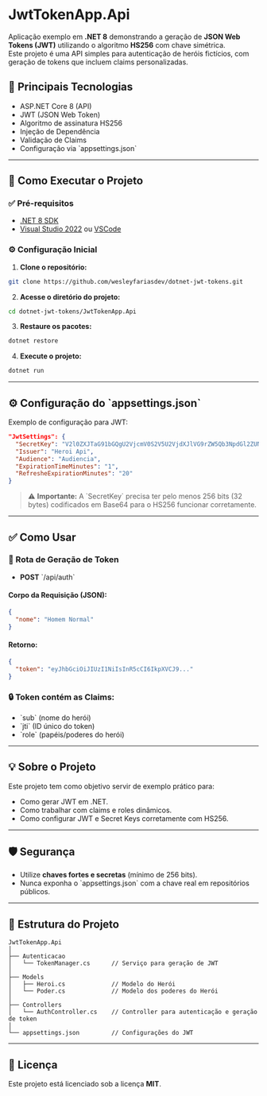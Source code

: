 # JwtTokenApp.Api

Aplicação exemplo em **.NET 8** demonstrando a geração de **JSON Web Tokens (JWT)** utilizando o algoritmo **HS256** com chave simétrica.  
Este projeto é uma API simples para autenticação de heróis fictícios, com geração de tokens que incluem claims personalizadas.

## 🔑 Principais Tecnologias

- ASP.NET Core 8 (API)
- JWT (JSON Web Token)
- Algoritmo de assinatura HS256
- Injeção de Dependência
- Validação de Claims
- Configuração via \`appsettings.json\`

---

## 🚀 Como Executar o Projeto

### ✅ Pré-requisitos

- [.NET 8 SDK](https://dotnet.microsoft.com/en-us/download/dotnet/8.0)
- [Visual Studio 2022](https://visualstudio.microsoft.com/) ou [VSCode](https://code.visualstudio.com/)

### ⚙️ Configuração Inicial

1. **Clone o repositório:**

```bash
git clone https://github.com/wesleyfariasdev/dotnet-jwt-tokens.git
```

2. **Acesse o diretório do projeto:**

```bash
cd dotnet-jwt-tokens/JwtTokenApp.Api
```

3. **Restaure os pacotes:**

```bash
dotnet restore
```

4. **Execute o projeto:**

```bash
dotnet run
```

---

## ⚙️ Configuração do \`appsettings.json\`

Exemplo de configuração para JWT:

```json
"JwtSettings": {
  "SecretKey": "V2l0ZXJTaG91bGQgU2VjcmV0S2V5U2VjdXJlVG9rZW5Qb3NpdGl2ZUNvZGVkZWQ=",
  "Issuer": "Heroi Api",
  "Audience": "Audiencia",
  "ExpirationTimeMinutes": "1",
  "RefresheExpirationMinutes": "20"
}
```

> ⚠️ **Importante:** A \`SecretKey\` precisa ter pelo menos 256 bits (32 bytes) codificados em Base64 para o HS256 funcionar corretamente.

---

## ✅ Como Usar

### 🎯 Rota de Geração de Token

- **POST** \`/api/auth\`

#### Corpo da Requisição (JSON):

```json
{
  "nome": "Homem Normal"
}
```

#### Retorno:

```json
{
  "token": "eyJhbGciOiJIUzI1NiIsInR5cCI6IkpXVCJ9..."
}
```

### 🔒 Token contém as Claims:

- \`sub\` (nome do herói)
- \`jti\` (ID único do token)
- \`role\` (papéis/poderes do herói)

---

## 💡 Sobre o Projeto

Este projeto tem como objetivo servir de exemplo prático para:

- Como gerar JWT em .NET.
- Como trabalhar com claims e roles dinâmicos.
- Como configurar JWT e Secret Keys corretamente com HS256.

---

## 🛡️ Segurança

- Utilize **chaves fortes e secretas** (mínimo de 256 bits).
- Nunca exponha o \`appsettings.json\` com a chave real em repositórios públicos.

---

## 📂 Estrutura do Projeto

```
JwtTokenApp.Api
│
├── Autenticacao
│   └── TokenManager.cs      // Serviço para geração de JWT
│
├── Models
│   ├── Heroi.cs             // Modelo do Herói
│   └── Poder.cs             // Modelo dos poderes do Herói
│
├── Controllers
│   └── AuthController.cs    // Controller para autenticação e geração de token
│
└── appsettings.json         // Configurações do JWT
```

---

## 📃 Licença

Este projeto está licenciado sob a licença **MIT**.
